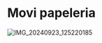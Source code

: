 # Movi papeleria

![IMG_20240923_125220185](https://github.com/user-attachments/assets/69dcee85-9abe-49bf-a0cb-c977c873e595)
